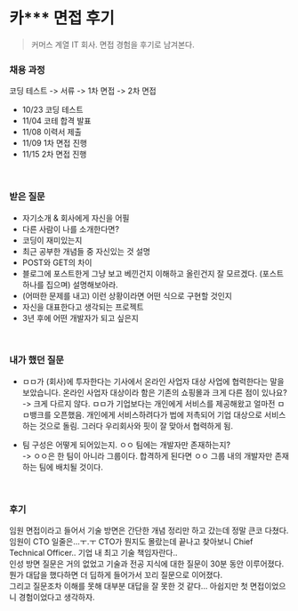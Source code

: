 # 카*** 면접 후기 
> 커머스 계열 IT 회사. 면접 경험을 후기로 남겨본다.

### 채용 과정
코딩 테스트 -> 서류 -> 1차 면접 -> 2차 면접

- 10/23 코딩 테스트
- 11/04 코테 합격 발표
- 11/08 이력서 제출
- 11/09 1차 면접 진행
- 11/15 2차 면접 진행 

<br>
  
### 받은 질문

- 자기소개 & 회사에게 자신을 어필
- 다른 사람이 나를 소개한다면?
- 코딩이 재미있는지
- 최근 공부한 개념들 중 자신있는 것 설명
- POST와 GET의 차이
- 블로그에 포스트한게 그냥 보고 베낀건지 이해하고 올린건지 잘 모르겠다. (포스트 하나를 집으며) 설명해보아라.
- (어떠한 문제를 내고) 이런 상황이라면 어떤 식으로 구현할 것인지
- 자신을 대표한다고 생각되는 프로젝트 
- 3년 후에 어떤 개발자가 되고 싶은지

<br>

### 내가 했던 질문
- ㅁㅁ가 (회사)에 투자한다는 기사에서 온라인 사업자 대상 사업에 협력한다는 말을 보았습니다. 온라인 사업자 대상이라 함은 기존의 쇼핑몰과 크게 다른 점이 있나요?    
-> 크게 다르지 않다. ㅁㅁ가 기업보다는 개인에게 서비스를 제공해왔고 얼마전 ㅁㅁ뱅크를 오픈했음. 개인에게 서비스하려다가 법에 저촉되어 기업 대상으로 서비스하는 것으로 돌림. 그러다 우리회사와 핏이 잘 맞아서 협력하게 됨.

- 팀 구성은 어떻게 되어있는지. ㅇㅇ 팀에는 개발자만 존재하는지?  
-> ㅇㅇ은 한 팀이 아니라 그룹이다. 합격하게 된다면 ㅇㅇ 그룹 내의 개발자만 존재하는 팀에 배치될 것이다.

<br>

### 후기
임원 면접이라고 들어서 기술 방면은 간단한 개념 정리만 하고 갔는데 정말 큰코 다쳤다.  
임원이 CTO 일줄은...ㅜ.ㅜ CTO가 뭔지도 몰랐는데 끝나고 찾아보니 Chief Technical Officer.. 기업 내 최고 기술 책임자란다..  
인성 방면 질문은 거의 없었고 기술과 전공 지식에 대한 질문이 30분 동안 이루어졌다.  
뭔가 대답을 했다하면 더 딥하게 들어가서 꼬리 질문으로 이어졌다.  
그리고 질문조차 이해를 못해 대부분 대답을 잘 못한 것 같다... 아쉽지만 첫 면접이었으니 경험이었다고 생각하자.